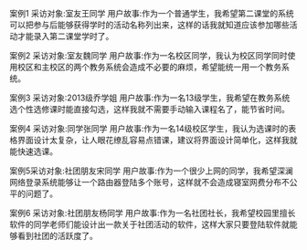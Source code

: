 案例1
采访对象:室友王同学
用户故事:作为一个普通学生，我希望第二课堂的系统可以把参与后能够获得学时的活动名称列出来，这样的话我就知道应该参加哪些活动才能录入第二课堂学时了。


案例2
采访对象:室友魏同学
用户故事:作为一名校区同学，我认为校区同学同时使用校区和主校区的两个教务系统会造成不必要的麻烦，希望能统一用一个教务系统。


案例3
采访对象:2013级乔学姐
用户故事:作为一名13级学生，我希望在教务系统选个性选修课时能直接勾选，这样我就不需要手动输入课程名了，能节省时间。

案例4
采访对象:同学张同学
用户故事:作为一名14级校区学生，我认为选课时的表格界面设计太复杂，让人眼花缭乱容易点错课，建议将界面设计简单化，这样我就能快速选课。


案例5采访对象:社团朋友宋同学
用户故事:作为一个很少上网的同学，我希望深澜网络登录系统能够让一个路由器登陆多个账号，这样就不会造成寝室网费分布不公平的问题了。

案例6
采访对象:社团朋友杨同学
用户故事:作为一名社团社长，我希望校园里擅长软件的同学老师们能设计出一款关于社团活动的软件，这样大家只要登陆软件就能够看到社团的活跃度了。
